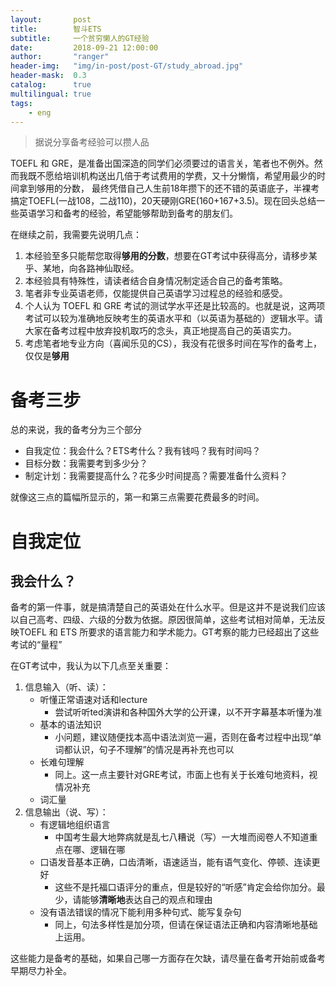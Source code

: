 ```yaml
---
layout:       post
title:        智斗ETS
subtitle:     一个贫穷懒人的GT经验
date:         2018-09-21 12:00:00
author:       "ranger"
header-img:   "img/in-post/post-GT/study_abroad.jpg"
header-mask:  0.3
catalog:      true
multilingual: true
tags:
    - eng
---
```

> 据说分享备考经验可以攒人品

TOEFL 和 GRE，是准备出国深造的同学们必须要过的语言关，笔者也不例外。然而我既不愿给培训机构送出几倍于考试费用的学费，又十分懒惰，希望用最少的时间拿到够用的分数， 最终凭借自己人生前18年攒下的还不错的英语底子，半裸考搞定TOEFL(一战108，二战110)，20天硬刚GRE(160+167+3.5)。现在回头总结一些英语学习和备考的经验，希望能够帮助到备考的朋友们。

在继续之前，我需要先说明几点：
1. 本经验至多只能帮您取得**够用的分数**，想要在GT考试中获得高分，请移步某乎、某地，向各路神仙取经。
2. 本经验具有特殊性，请读者结合自身情况制定适合自己的备考策略。
3. 笔者非专业英语老师，仅能提供自己英语学习过程总的经验和感受。
4. 个人认为 TOEFL 和 GRE 考试的测试学水平还是比较高的。也就是说，这两项考试可以较为准确地反映考生的英语水平和（以英语为基础的）逻辑水平。请大家在备考过程中放弃投机取巧的念头，真正地提高自己的英语实力。
5. 考虑笔者地专业方向（喜闻乐见的CS），我没有花很多时间在写作的备考上，仅仅是**够用**
# 备考三步
总的来说，我的备考分为三个部分
* 自我定位：我会什么？ETS考什么？我有钱吗？我有时间吗？
* 目标分数：我需要考到多少分？
* 制定计划：我需要提高什么？花多少时间提高？需要准备什么资料？

就像这三点的篇幅所显示的，第一和第三点需要花费最多的时间。
# 自我定位
## 我会什么？
  备考的第一件事，就是搞清楚自己的英语处在什么水平。但是这并不是说我们应该以自己高考、四级、六级的分数为依据。原因很简单，这些考试相对简单，无法反映TOEFL 和 ETS 所要求的语言能力和学术能力。GT考察的能力已经超出了这些考试的“量程”

  在GT考试中，我认为以下几点至关重要：
  1. 信息输入（听、读）：
        * 听懂正常语速对话和lecture 
            * 尝试听听ted演讲和各种国外大学的公开课，以不开字幕基本听懂为准
        * 基本的语法知识
            * 小问题，建议随便找本高中语法浏览一遍，否则在备考过程中出现“单词都认识，句子不理解”的情况是再补充也可以
        * 长难句理解
            * 同上。这一点主要针对GRE考试，市面上也有关于长难句地资料，视情况补充
        * 词汇量
  2. 信息输出（说、写）：
        * 有逻辑地组织语言
            * 中国考生最大地弊病就是乱七八糟说（写）一大堆而阅卷人不知道重点在哪、逻辑在哪
        * 口语发音基本正确，口齿清晰，语速适当，能有语气变化、停顿、连读更好
            * 这些不是托福口语评分的重点，但是较好的“听感”肯定会给你加分。最少，请能够**清晰地**表达自己的观点和理由
        * 没有语法错误的情况下能利用多种句式、能写复杂句
            * 同上，句法多样性是加分项，但请在保证语法正确和内容清晰地基础上运用。

这些能力是备考的基础，如果自己哪一方面存在欠缺，请尽量在备考开始前或备考早期尽力补全。

